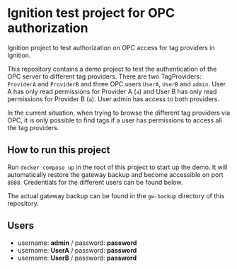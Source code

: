# Ignition test project for OPC authorization

Ignition project to test authorization on OPC access for tag providers in Ignition.

This repository contains a demo project to test the authentication of the OPC server to different tag providers. There are two TagProviders: `ProviderA` and `ProviderB` and three OPC users `UserA`, `UserB` and `admin`. User A has only read permissions for Provider A (`a`) and User B has only read permissions for Provider B (`a`). User admin has access to both providers. 

In the current situation, when trying to browse the different tag providers via OPC, it is only possible to find tags if a user has permissions to access all the tag providers.


## How to run this project

Run `docker compose up` in the root of this project to start up the demo. It will automatically restore the gateway backup and become accessible on port `8088`. Credentials for the different users can be found below.

The actual gateway backup can be found in the `gw-backup` directory of this repository.


## Users

- username: **admin** / password: **password**
- username: **UserA** / password: **password**
- username: **UserB** / password: **password**
